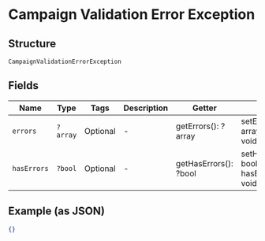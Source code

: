 
# Campaign Validation Error Exception

## Structure

`CampaignValidationErrorException`

## Fields

| Name | Type | Tags | Description | Getter | Setter |
|  --- | --- | --- | --- | --- | --- |
| `errors` | `?array` | Optional | - | getErrors(): ?array | setErrors(?array errors): void |
| `hasErrors` | `?bool` | Optional | - | getHasErrors(): ?bool | setHasErrors(?bool hasErrors): void |

## Example (as JSON)

```json
{}
```

